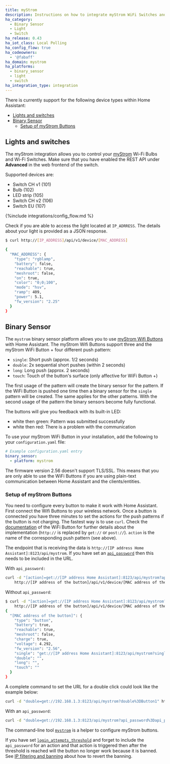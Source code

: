 ```yaml
---
title: myStrom
description: Instructions on how to integrate myStrom WiFi Switches and Bulbs into Home Assistant.
ha_category:
  - Binary Sensor
  - Light
  - Switch
ha_release: 0.43
ha_iot_class: Local Polling
ha_config_flow: true
ha_codeowners:
  - '@fabaff'
ha_domain: mystrom
ha_platforms:
  - binary_sensor
  - light
  - switch
ha_integration_type: integration
---
```


There is currently support for the following device types within Home Assistant:

- [Lights and switches](#lights-and-switches)
- [Binary Sensor](#binary-sensor)
  - [Setup of myStrom Buttons](#setup-of-mystrom-buttons)

## Lights and switches

The myStrom integration allows you to control your [myStrom](https://mystrom.ch/) Wi-Fi Bulbs and Wi-Fi Switches. Make sure that you have enabled the REST API under **Advanced** in the web frontend of the switch.

Supported devices are:
 - Switch CH v1 (101)
 - Bulb (102)
 - LED strip (105)
 - Switch CH v2 (106)
 - Switch EU (107)

{%include integrations/config_flow.md %}

Check if you are able to access the light located at `IP_ADRRESS`. The details about your light is provided as a JSON response.

```bash
$ curl http://[IP_ADDRESS]/api/v1/device/[MAC_ADDRESS]

{
  "MAC_ADDRESS": {
    "type": "rgblamp",
    "battery": false,
    "reachable": true,
    "meshroot": false,
    "on": true,
    "color": "0;0;100",
    "mode": "hsv",
    "ramp": 409,
    "power": 5.1,
    "fw_version": "2.25"
  }
}
```

## Binary Sensor

The `mystrom` binary sensor platform allows you to use [myStrom Wifi Buttons](https://mystrom.ch/wifi-button/) with Home Assistant. The myStrom Wifi Buttons support three and the myStrom WiFi Button + four different push pattern:

- `single`: Short push (approx. 1/2 seconds)
- `double`: 2x sequential short pushes (within 2 seconds)
- `long`: Long push (approx. 2 seconds)
- `touch`: Touch of the button's surface (only affective for WiFi Button +)

The first usage of the pattern will create the binary sensor for the pattern. If the WiFi Button is pushed one time then a binary sensor for the `single` pattern will be created. The same applies for the other patterns. With the second usage of the pattern the binary sensors become fully functional.

The buttons will give you feedback with its built-in LED:

- white then green: Pattern was submitted successfully
- white then red: There is a problem with the communication

To use your myStrom WiFi Button in your installation, add the following to your `configuration.yaml` file:

```yaml
# Example configuration.yaml entry
binary_sensor:
  - platform: mystrom
```

<div class='note'>
The firmware version 2.56 doesn't support TLS/SSL. This means that you are only able to use the WiFi Buttons if you are using plain-text communication between Home Assistant and the clients/entities.
</div>

### Setup of myStrom Buttons

You need to configure every button to make it work with Home Assistant. First connect the Wifi Buttons to your wireless network. Once a button is connected you have three minutes to set the actions for the push patterns if the button is not charging. The fastest way is to use `curl`. Check the [documentation](https://mystrom.ch/wp-content/uploads/REST_API_WBP.txt) of the WiFi Button for further details about the implementation (`http://` is replaced by `get://` or `post://`). `action` is the name of the corresponding push pattern (see above).

The endpoint that is receiving the data is `http://[IP address Home Assistant]:8123/api/mystrom`. If you have set an [`api_password`](/integrations/http/) then this needs to be included in the URL.

With `api_password:`

```bash
curl -d "[action]=get://[IP address Home Assistant]:8123/api/mystrom?api_password%3D[api_password]%26[action]%3D[ID of the button]" \
    http://[IP address of the button]/api/v1/device/[MAC address of the button]
```

Without `api_password`:

```bash
$ curl -d "[action]=get://[IP address Home Assistant]:8123/api/mystrom?[action]%3D[ID of the button]" \
    http://[IP address of the button]/api/v1/device/[MAC address of the button]
{
  "[MAC address of the button]": {
    "type": "button",
    "battery": true,
    "reachable": true,
    "meshroot": false,
    "charge": true,
    "voltage": 4.292,
    "fw_version": "2.56",
    "single": "get://[IP address Home Assistant]:8123/api/mystrom?single=[id of the button]",
    "double": "",
    "long": "",
    "touch": ""
  }
}
```

A complete command to set the URL for a double click could look like the example below:

```bash
curl -d "double=get://192.168.1.3:8123/api/mystrom?double%3DButton1" http://192.168.1.12/api/v1/device/4D5F5D5CD553
```

With an `api_password`:

```bash
curl -d "double=get://192.168.1.3:8123/api/mystrom?api_password%3Dapi_password%26double%3DButton1" http://192.168.1.12/api/v1/device/4D5F5D5CD553
```

The command-line tool [`mystrom`](https://github.com/fabaff/python-mystrom) is a helper to configure myStrom buttons.

If you have set [`login_attempts_threshold`](/integrations/http/) and forget to include the `api_password` for an action and that action is triggered then after the threshold is reached will the button no longer work because it is banned. See [IP filtering and banning](/integrations/http/#ip-filtering-and-banning) about how to revert the banning.

